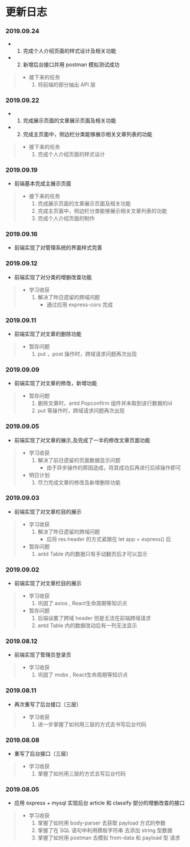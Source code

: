 # 更新日志

### 2019.09.24
- 1. 完成个人介绍页面的样式设计及相关功能
- 2. 新增后台接口并用 postman 模拟测试成功
> - 接下来的任务
>     1. 将前端的部分抽出 API 层

### 2019.09.22
- 1. 完成展示页面的文章展示页面及相关功能
- 2. 完成主页面中，侧边栏分类能够展示相关文章列表的功能
> - 接下来的任务
>     1. 完成个人介绍页面的样式设计

### 2019.09.19
- 前端基本完成主展示页面
> - 接下来的任务
>     1. 完成展示页面的文章展示页面及相关功能
>     2. 完成主页面中，侧边栏分类能够展示相关文章列表的功能
>     3. 完成个人介绍页面的制作

### 2019.09.16
- 前端实现了对管理系统的界面样式完善

### 2019.09.12
- 前端实现了对分类的增删改查功能
> - 学习收获
>     1. 解决了昨日遗留的跨域问题
>           - 通过应用 express-cors 完成

### 2019.09.11
- 前端实现了对文章的删除功能
> - 暂存问题
>     1. put ，post 操作时，跨域请求问题再次出现

### 2019.09.09
- 前端实现了对文章的修改，新增功能
> - 暂存问题
>     1. 删除文章时，antd Popconfirm 组件并未取到该行数据的id
>     2. put 等操作时，跨域请求问题再次出现

### 2019.09.05
- 前端实现了对文章的展示,及完成了一半的修改文章页面功能
> - 学习收获
>     1. 解决了前日遗留的页面数据显示问题
>           - 由于异步操作的原因造成，将其成功后再进行后续操作即可
> - 明日计划
>     1. 尽力完成文章的修改及新增删除功能

### 2019.09.03
- 前端实现了对文章栏目的展示
> - 学习收获
>     1. 解决了昨日遗留的跨域问题
>           - 应将 res.header 的方式紧跟在 let app = express() 后
> - 暂存问题
>     1. antd Table 内的数据只有手动翻页后才可以显示

### 2019.09.02
- 前端实现了对文章栏目的展示
> - 学习收获
>     1. 巩固了 axios , React生命周期等知识点
> - 暂存问题
>     1. 后端设置了跨域 header 但是无法在前端跨域请求
>     2. antd Table 内的数据改动后有一列无法显示

### 2019.08.12
- 前端实现了管理员登录页
> - 学习收获
>     1. 巩固了 mobx , React生命周期等知识点


### 2019.08.11
- 再次重写了后台接口（三层）
> - 学习收获
>     1. 进一步掌握了如何用三层的方式去书写后台代码

### 2019.08.08
- 重写了后台接口（三层）
> - 学习收获
>     1. 掌握了如何用三层的方式去写后台代码

### 2019.08.05
- 应用 express + mysql 实现后台 article 和 classify 部分的增删改查的接口
> - 学习收获
>     1. 掌握了如何用 body-parser 去获取 payload 方式的参数
>     2. 掌握了在 SQL 语句中利用模板字符串 去添加 string 型数据
>     3. 掌握了如何用 postman 去模拟 from-data 和 payload 型 请求



